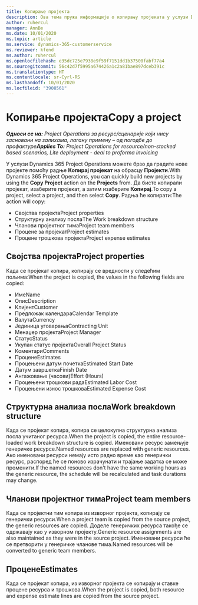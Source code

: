 ```yaml
---
title: Копирање пројекта
description: Ова тема пружа информације о копирању пројеката у услузи Dynamics 365 Project Operations.
author: ruhercul
manager: AnnBe
ms.date: 10/01/2020
ms.topic: article
ms.service: dynamics-365-customerservice
ms.reviewer: kfend
ms.author: ruhercul
ms.openlocfilehash: e35dc725e7938e9f59f7151dd1b37500fabf77a4
ms.sourcegitcommit: 56c42d7f5995a674426a1c2a81bae897dceb391c
ms.translationtype: HT
ms.contentlocale: sr-Cyrl-RS
ms.lasthandoff: 10/01/2020
ms.locfileid: "3908561"
---
```

# <a name="copy-a-project"></a><span data-ttu-id="687a8-103">Копирање пројекта</span><span class="sxs-lookup"><span data-stu-id="687a8-103">Copy a project</span></span>

<span data-ttu-id="687a8-104">_**Односи се на:** Project Operations за ресурс/сценарије који нису засновани на залихама, лагану примену – од погодбе до профактуре_</span><span class="sxs-lookup"><span data-stu-id="687a8-104">_**Applies To:** Project Operations for resource/non-stocked based scenarios, Lite deployment - deal to proforma invoicing_</span></span>

<span data-ttu-id="687a8-105">У услузи Dynamics 365 Project Operations можете брзо да градите нове пројекте помоћу радње **Копирај пројекат** на обрасцу **Пројекти**.</span><span class="sxs-lookup"><span data-stu-id="687a8-105">With Dynamics 365 Project Operations, you can quickly build new projects by using the **Copy Project** action on the **Projects** from.</span></span> <span data-ttu-id="687a8-106">Да бисте копирали пројекат, изаберите пројекат, а затим изаберите **Копирај**.</span><span class="sxs-lookup"><span data-stu-id="687a8-106">To copy a project, select a project, and then select **Copy**.</span></span> <span data-ttu-id="687a8-107">Радња ће копирати:</span><span class="sxs-lookup"><span data-stu-id="687a8-107">The action will copy:</span></span>

- <span data-ttu-id="687a8-108">Својства пројекта</span><span class="sxs-lookup"><span data-stu-id="687a8-108">Project properties</span></span>
- <span data-ttu-id="687a8-109">Структурну анализу посла</span><span class="sxs-lookup"><span data-stu-id="687a8-109">The Work breakdown structure</span></span>
- <span data-ttu-id="687a8-110">Чланови пројектног тима</span><span class="sxs-lookup"><span data-stu-id="687a8-110">Project team members</span></span>
- <span data-ttu-id="687a8-111">Процене за пројекат</span><span class="sxs-lookup"><span data-stu-id="687a8-111">Project estimates</span></span>
- <span data-ttu-id="687a8-112">Процене трошкова пројекта</span><span class="sxs-lookup"><span data-stu-id="687a8-112">Project expense estimates</span></span>

## <a name="project-properties"></a><span data-ttu-id="687a8-113">Својства пројекта</span><span class="sxs-lookup"><span data-stu-id="687a8-113">Project properties</span></span>

<span data-ttu-id="687a8-114">Када се пројекат копира, копирају се вредности у следећим пољима:</span><span class="sxs-lookup"><span data-stu-id="687a8-114">When the project is copied, the values in the following fields are copied:</span></span>

- <span data-ttu-id="687a8-115">Име</span><span class="sxs-lookup"><span data-stu-id="687a8-115">Name</span></span>
- <span data-ttu-id="687a8-116">Опис</span><span class="sxs-lookup"><span data-stu-id="687a8-116">Description</span></span>
- <span data-ttu-id="687a8-117">Клијент</span><span class="sxs-lookup"><span data-stu-id="687a8-117">Customer</span></span>
- <span data-ttu-id="687a8-118">Предложак календара</span><span class="sxs-lookup"><span data-stu-id="687a8-118">Calendar Template</span></span>
- <span data-ttu-id="687a8-119">Валута</span><span class="sxs-lookup"><span data-stu-id="687a8-119">Currency</span></span>
- <span data-ttu-id="687a8-120">Јединица уговарања</span><span class="sxs-lookup"><span data-stu-id="687a8-120">Contracting Unit</span></span>
- <span data-ttu-id="687a8-121">Менаџер пројекта</span><span class="sxs-lookup"><span data-stu-id="687a8-121">Project Manager</span></span>
- <span data-ttu-id="687a8-122">Статус</span><span class="sxs-lookup"><span data-stu-id="687a8-122">Status</span></span>
- <span data-ttu-id="687a8-123">Укупан статус пројекта</span><span class="sxs-lookup"><span data-stu-id="687a8-123">Overall Project Status</span></span>
- <span data-ttu-id="687a8-124">Коментари</span><span class="sxs-lookup"><span data-stu-id="687a8-124">Comments</span></span>
- <span data-ttu-id="687a8-125">Процене</span><span class="sxs-lookup"><span data-stu-id="687a8-125">Estimates</span></span>
- <span data-ttu-id="687a8-126">Процењени датум почетка</span><span class="sxs-lookup"><span data-stu-id="687a8-126">Estimated Start Date</span></span>
- <span data-ttu-id="687a8-127">Датум завршетка</span><span class="sxs-lookup"><span data-stu-id="687a8-127">Finish Date</span></span>
- <span data-ttu-id="687a8-128">Ангажовање (часови)</span><span class="sxs-lookup"><span data-stu-id="687a8-128">Effort (Hours)</span></span>
- <span data-ttu-id="687a8-129">Процењени трошкови рада</span><span class="sxs-lookup"><span data-stu-id="687a8-129">Estimated Labor Cost</span></span>
- <span data-ttu-id="687a8-130">Процењени износ трошкова</span><span class="sxs-lookup"><span data-stu-id="687a8-130">Estimated Expense Cost</span></span>

## <a name="work-breakdown-structure"></a><span data-ttu-id="687a8-131">Структурна анализа посла</span><span class="sxs-lookup"><span data-stu-id="687a8-131">Work breakdown structure</span></span>

<span data-ttu-id="687a8-132">Када се пројекат копира, копира се целокупна структурна анализа посла учитаног ресурса.</span><span class="sxs-lookup"><span data-stu-id="687a8-132">When the project is copied, the entire resource-loaded work breakdown structure is copied.</span></span> <span data-ttu-id="687a8-133">Именовани ресурс замењује генеричке ресурсе.</span><span class="sxs-lookup"><span data-stu-id="687a8-133">Named resources are replaced with generic resources.</span></span> <span data-ttu-id="687a8-134">Ако именовани ресурси немају исто радно време као генерички ресурс, распоред ће се поново израчунати и трајање задатка се може променити.</span><span class="sxs-lookup"><span data-stu-id="687a8-134">If the named resources don't have the same working hours as the generic resource, the schedule will be recalculated and task durations may change.</span></span>

## <a name="project-team-members"></a><span data-ttu-id="687a8-135">Чланови пројектног тима</span><span class="sxs-lookup"><span data-stu-id="687a8-135">Project team members</span></span>

<span data-ttu-id="687a8-136">Када се пројектни тим копира из изворног пројекта, копирају се генерички ресурси.</span><span class="sxs-lookup"><span data-stu-id="687a8-136">When a project team is copied from the source project, the generic resources are copied.</span></span> <span data-ttu-id="687a8-137">Доделе генеричких ресурса такође се одржавају као у изворном пројекту.</span><span class="sxs-lookup"><span data-stu-id="687a8-137">Generic resource assignments are also maintained as they were in the source project.</span></span> <span data-ttu-id="687a8-138">Именовани ресурси ће се претворити у генеричке чланове тима.</span><span class="sxs-lookup"><span data-stu-id="687a8-138">Named resources will be converted to generic team members.</span></span>

## <a name="estimates"></a><span data-ttu-id="687a8-139">Процене</span><span class="sxs-lookup"><span data-stu-id="687a8-139">Estimates</span></span>

<span data-ttu-id="687a8-140">Када се пројекат копира, из изворног пројекта се копирају и ставке процене ресурса и трошкова.</span><span class="sxs-lookup"><span data-stu-id="687a8-140">When the project is copied, both resource and expense estimate lines are copied from the source project.</span></span>